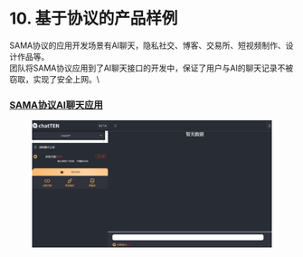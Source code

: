# 10. 基于协议的产品样例

SAMA协议的应用开发场景有AI聊天，隐私社交、博客、交易所、短视频制作、设计作品等。\
团队将SAMA协议应用到了AI聊天接口的开发中，保证了用户与AI的聊天记录不被窃取，实现了安全上网。\


### [SAMA协议AI聊天应用](http://hi.chattop.club/)  <a href="#http-hi.chattop.club" id="http-hi.chattop.club"></a>

<figure><img src=".gitbook/assets/AI聊天工具.png" alt=""><figcaption></figcaption></figure>
